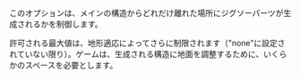 このオプションは、メインの構造からどれだけ離れた場所にジグソーパーツが生成されるかを制御します。

許可される最大値は、地形適応によってさらに制限されます（"none"に設定されていない限り）。ゲームは、生成される構造に地面を調整するために、いくらかのスペースを必要とします。